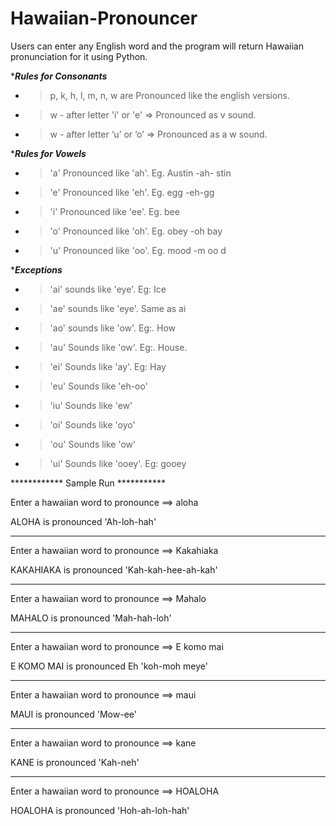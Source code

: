# Hawaiian-Pronouncer
Users can enter any English word and the program will return Hawaiian pronunciation for it using Python.

************Rules for Consonants***********

- > p, k, h, l, m, n, w are          Pronounced like the english versions.

- > w - after letter 'i' or 'e' =>   Pronounced as v sound.

- > w - after letter ‘u’ or ‘o’ =>   Pronounced as a w sound.


************Rules for Vowels***********


- > 'a' Pronounced like 'ah'.    Eg. Austin -ah- stin

- > 'e' Pronounced like 'eh'.    Eg. egg -eh-gg

- > 'i' Pronounced like 'ee'.    Eg. bee

- > 'o' Pronounced like 'oh'.    Eg. obey -oh bay

- > 'u' Pronounced like 'oo'.    Eg. mood -m oo d


************Exceptions***********


- >   'ai' sounds like 'eye'. Eg: Ice
- >   'ae' sounds like 'eye'. Same as ai
- >   'ao' sounds like 'ow'. Eg:. How
- >   'au' Sounds like 'ow'. Eg:. House.
- >   'ei' Sounds like 'ay'. Eg: Hay
- >   'eu' Sounds like 'eh-oo'
- >   'iu' Sounds like 'ew'
- >   'oi' Sounds like 'oyo'
- >   'ou' Sounds like 'ow'
- >   'ui' Sounds like 'ooey'. Eg: gooey



************ Sample Run ***********



Enter a hawaiian word to pronounce ==> aloha

ALOHA is pronounced 'Ah-loh-hah'




**********************************************************************************************************************



Enter a hawaiian word to pronounce ==> Kakahiaka

KAKAHIAKA is pronounced 'Kah-kah-hee-ah-kah'



**********************************************************************************************************************



Enter a hawaiian word to pronounce ==> Mahalo

MAHALO is pronounced 'Mah-hah-loh'


**********************************************************************************************************************



Enter a hawaiian word to pronounce ==> E komo mai

E KOMO MAI is pronounced Eh 'koh-moh meye'




**********************************************************************************************************************



Enter a hawaiian word to pronounce ==> maui

MAUI is pronounced 'Mow-ee'




**********************************************************************************************************************


Enter a hawaiian word to pronounce ==> kane

KANE is pronounced 'Kah-neh'



**********************************************************************************************************************


Enter a hawaiian word to pronounce ==> HOALOHA

HOALOHA is pronounced 'Hoh-ah-loh-hah'


